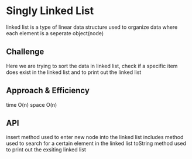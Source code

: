# Singly Linked List
<!-- Short summary or background information -->
linked list is a type of linear data structure used to organize data where each element is a seperate object(node)

## Challenge
<!-- Description of the challenge -->
Here we are trying to sort the data in linked list, check if a specific item does exist in the linked list and to print out the linked list

## Approach & Efficiency
<!-- What approach did you take? Why? What is the Big O space/time for this approach? -->
time O(n)
space O(n)

## API
<!-- Description of each method publicly available to your Linked List -->
insert method used to enter new node  into the linked list 
includes method used to search for a certain element in the linked list
toString method used to print out the exsiting linked list 